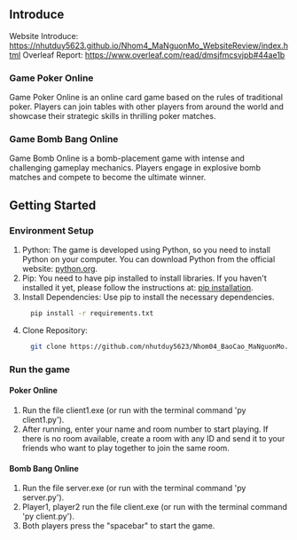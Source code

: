 ## Introduce
Website Introduce: https://nhutduy5623.github.io/Nhom4_MaNguonMo_WebsiteReview/index.html
Overleaf Report: https://www.overleaf.com/read/dmsjfmcsvjpb#44ae1b
### Game Poker Online
Game Poker Online is an online card game based on the rules of traditional poker. Players can join tables with other players from around the world and showcase their strategic skills in thrilling poker matches.
### Game Bomb Bang Online
Game Bomb Online is a bomb-placement game with intense and challenging gameplay mechanics. Players engage in explosive bomb matches and compete to become the ultimate winner.
## Getting Started
### Environment Setup
1. Python: The game is developed using Python, so you need to install Python on your computer. You can download Python from the official website: [python.org](python.org).
2. Pip: You need to have pip installed to install libraries. If you haven't installed it yet, please follow the instructions at: [pip installation](https://pip.pypa.io/en/stable/installation/).
3. Install Dependencies: Use pip to install the necessary dependencies.
   ```sh
     pip install -r requirements.txt
   ```
4. Clone Repository:
   ```sh
     git clone https://github.com/nhutduy5623/Nhom04_BaoCao_MaNguonMo.git
   ```
### Run the game
#### Poker Online
1. Run the file client1.exe (or run with the terminal command 'py client1.py').
2. After running, enter your name and room number to start playing. If there is no room available, create a room with any ID and send it to your friends who want to play together to join the same room.
#### Bomb Bang Online
1. Run the file server.exe (or run with the terminal command 'py server.py').
2. Player1, player2 run the file client.exe (or run with the terminal command 'py client.py').
3. Both players press the "spacebar" to start the game.
